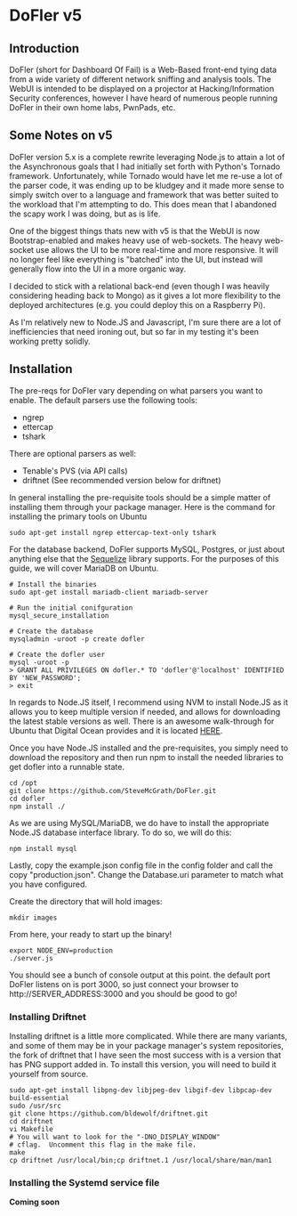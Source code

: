 # DoFler v5

## Introduction

DoFler (short for Dashboard Of Fail) is a Web-Based front-end tying data from a wide variety of different network sniffing and analysis tools.  The WebUI is intended to be displayed on a projector at Hacking/Information Security conferences, however I have heard of numerous people running DoFler in their own home labs, PwnPads, etc.

## Some Notes on v5

DoFler version 5.x is a complete rewrite leveraging Node.js to attain a lot of the Asynchronous goals that I had initially set forth with Python's Tornado framework.  Unfortunately, while Tornado would have let me re-use a lot of the parser code, it was ending up to be kludgey and it made more sense to simply switch over to a language and framework that was better suited to the workload that I'm attempting to do.  This does mean that I abandoned the scapy work I was doing, but as is life.

One of the biggest things thats new with v5 is that the WebUI is now Bootstrap-enabled and makes heavy use of web-sockets.  The heavy web-socket use allows the UI to be more real-time and more responsive.  It will no longer feel like everything is "batched" into the UI, but instead will generally flow into the UI in a more organic way.

I decided to stick with a relational back-end (even though I was heavily considering heading back to Mongo) as it gives a lot more flexibility to the deployed architectures (e.g. you could deploy this on a Raspberry Pi).

As I'm relatively new to Node.JS and Javascript, I'm sure there are a lot of inefficiencies that need ironing out, but so far in my testing it's been working pretty solidly.

## Installation

The pre-reqs for DoFler vary depending on what parsers you want to enable.  The default parsers use the following tools:

* ngrep
* ettercap 
* tshark

There are optional parsers as well:

* Tenable's PVS (via API calls)
* driftnet (See recommended version below for driftnet)

In general installing the pre-requisite tools should be a simple matter of installing them through your package manager.  Here is the command for installing the primary tools on Ubuntu 

````
sudo apt-get install ngrep ettercap-text-only tshark
````

For the database backend, DoFler supports MySQL, Postgres, or just about anything else that the [Sequelize](http://docs.sequelizejs.com/en/latest/) library supports.  For the purposes of this guide, we will cover MariaDB on Ubuntu.

````
# Install the binaries
sudo apt-get install mariadb-client mariadb-server

# Run the initial conifguration 
mysql_secure_installation

# Create the database 
mysqladmin -uroot -p create dofler 

# Create the dofler user 
mysql -uroot -p
> GRANT ALL PRIVILEGES ON dofler.* TO 'dofler'@'localhost' IDENTIFIED BY 'NEW_PASSWORD';
> exit 
````


In regards to Node.JS itself, I recommend using NVM to install Node.JS as it allows you to keep multiple version if needed, and allows for downloading the latest stable versions as well.  There is an awesome walk-through for Ubuntu that Digital Ocean provides and it is located [HERE](https://www.digitalocean.com/community/tutorials/how-to-install-node-js-on-an-ubuntu-14-04-server#how-to-install-using-nvm).

Once you have Node.JS installed and the pre-requisites, you simply need to download the repository and then run npm to install the needed libraries to get dofler into a runnable state.

````
cd /opt 
git clone https://github.com/SteveMcGrath/DoFler.git
cd dofler 
npm install ./
````

As we are using MySQL/MariaDB, we do have to install the appropriate Node.JS database interface library.  To do so, we will do this: 

````
npm install mysql 
````

Lastly, copy the example.json config file in the config folder and call the copy "production.json".  Change the Database.uri parameter to match what you have configured. 

Create the directory that will hold images:
````
mkdir images
````

From here, your ready to start up the binary! 

````
export NODE_ENV=production
./server.js 
````

You should see a bunch of console output at this point.  the default port DoFler listens on is port 3000, so just connect your browser to http://SERVER_ADDRESS:3000 and you should be good to go!

### Installing Driftnet

Installing driftnet is a little more complicated.  While there are many variants, and some of them may be in your package manager's system repositories, the fork of driftnet that I have seen the most success with is a version that has PNG support added in.  To install this version, you will need to build it yourself from source.

````
sudo apt-get install libpng-dev libjpeg-dev libgif-dev libpcap-dev build-essential
sudo /usr/src 
git clone https://github.com/bldewolf/driftnet.git 
cd driftnet 
vi Makefile 
# You will want to look for the "-DNO_DISPLAY_WINDOW"
# cflag.  Uncomment this flag in the make file.
make 
cp driftnet /usr/local/bin;cp driftnet.1 /usr/local/share/man/man1
````

### Installing the Systemd service file

__Coming soon__
